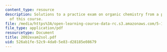 ```yaml
---
content_type: resource
description: Solutions to a practice exam on organic chemistry from a previous version
  of this course.
file: /media/https%3A/open-learning-course-data-rc.s3.amazonaws.com/5-13-organic-chemistry-ii-fall-2003/526ab1fe52c94da05e83d28185e08679_2002exam2sol.pdf
file_type: application/pdf
resourcetype: Document
title: 2002exam2sol.pdf
uid: 526ab1fe-52c9-4da0-5e83-d28185e08679
---
```

